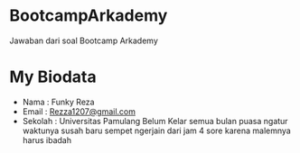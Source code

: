 # BootcampArkademy
Jawaban dari soal Bootcamp Arkademy

# My Biodata
- Nama : Funky Reza
- Email : Rezza1207@gmail.com
- Sekolah : Universitas Pamulang
Belum Kelar semua bulan puasa ngatur waktunya susah baru sempet ngerjain dari jam 4 sore karena malemnya harus ibadah 
